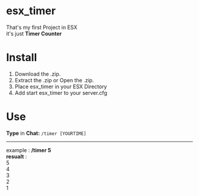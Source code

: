 # esx_timer

That's my first Project in ESX  
it's just **Timer Counter**    

# Install  
1. Download the .zip.
2. Extract the .zip or Open the .zip.
3. Place esx_timer in your ESX Directory
4. Add start esx_timer to your server.cfg

# Use

**Type** in **Chat:** ``/timer [YOURTIME]``<hr>
example : **/timer 5**<br>
**resualt** :<br>
5  
4  
3  
2  
1  



